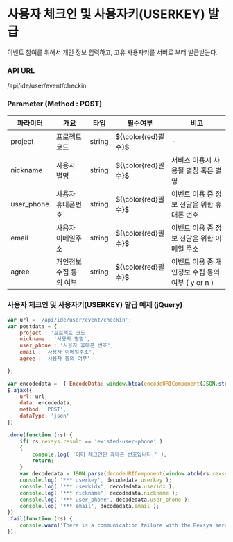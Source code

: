 사용자 체크인 및 사용자키(USERKEY) 발급
==========================

이벤트 참여를 위해서 개인 정보 입력하고, 고유 사용자키를 서버로 부터 발급받는다.

### API URL

/api/ide/user/event/checkin

### Parameter (Method : POST)

|파라미터|개요|타입|필수여부|비고|
|------|---|---|---|---|
|project|프로젝트 코드|string|${\color{red}필수}$|-|
|nickname|사용자 별명|string|${\color{red}필수}$|서비스 이용시 사용될 별칭 혹은 별명|
|user_phone|사용자 휴대폰번호|string|${\color{red}필수}$|이벤트 이용 중 정보 전달을 위한 휴대폰 번호|
|email|사용자 이메일주소|string|${\color{red}필수}$|이벤트 이용 중 정보 전달을 위한 이메일 주소|
|agree|개인정보 수집 동의 여부|string|${\color{red}필수}$|이벤트 이용 중 개인정보 수집 동의 여부 ( y or n )|


### 사용자 체크인 및 사용자키(USERKEY) 발급 예제 (jQuery)

```javascript
var url = '/api/ide/user/event/checkin';
var postdata = {
	project : '프로젝트 코드'
	nickname : '사용자 별명',
	user_phone : '사용자 휴대폰 번호',
	email : '사용자 이메일주소',
	agree : '사용자 동의 여부'

};

var encodedata =  { EncodeData: window.btoa(encodeURIComponent(JSON.stringify( postdata ))) };
$.ajax({
	url: url,
	data: encodedata,
	method: 'POST',
	dataType: 'json'
})

.done(function (rs) {
	if( rs.rexsys.result == 'existed-user-phone' )
	{
		console.log( '이미 체크인된 휴대폰 번호입니다.' );
		return;
	}
	var decodedata = JSON.parse(decodeURIComponent(window.atob(rs.rexsys.result))
	console.log( '*** userkey', decodedata.userkey );
  	console.log( '*** userkidx', decodedata.useridx );
  	console.log( '*** nickname', decodedata.nickname );
  	console.log( '*** user_phone', decodedata.user_phone );
  	console.log( '*** email', decodedata.email );
})
.fail(function (rs) {
	console.warn('There is a communication failure with the Rexsys server.');
});
```
